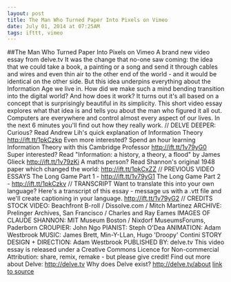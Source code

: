 ```yaml
---
layout: post
title: The Man Who Turned Paper Into Pixels on Vimeo
date: July 01, 2014 at 07:25AM
tags: ifttt, vimeo
---
```

##The Man Who Turned Paper Into Pixels on Vimeo
A brand new video essay from delve.tv It was the change that no-one saw coming: the idea that we could take a book, a painting or a song and send it through cables and wires and even thin air to the other end of the world - and it would be identical on the other side. But this idea underpins everything about the Information Age we live in. How did we make such a mind bending transition into the digital world? And how does it work? It turns out it's all based on a concept that is surprisingly beautiful in its simplicity. This short video essay explores what that idea is and tells you about the man who figured it all out. Computers are everywhere and control almost every aspect of our lives. In the next 6 minutes you'll find out how they really work. // DELVE DEEPER: Curious? Read Andrew Lih's quick explanation of Information Theory http://ift.tt/1pkCzkp Even more interested? Spend an hour learning Information Theory with this Cambridge Professor http://ift.tt/1v79yG0 Super interested? Read &quot;Information: a history, a theory, a flood&quot; by James Glieck http://ift.tt/1v79zKi A maths person? Read Shannon's original 1948 paper which changed the world: http://ift.tt/1pkCxZZ // PREVIOUS VIDEO ESSAYS The Long Game Part 1 - http://ift.tt/1v79yG1 The Long Game Part 2 - http://ift.tt/1pkCzkv // TRANSCRIPT Want to translate this into your own language? Here's a transcript of this essay - message us with a .vtt file and we'll create captioning in your language. http://ift.tt/1v79yG2 // CREDITS STOCK VIDEO: Beachfront B-roll / Dissolve.com / Mitch Martinez ARCHIVE: Prelinger Archives, San Francisco / Charles and Ray Eames IMAGES OF CLAUDE SHANNON: MIT Museum Boston / Nixdorf MuseumsForums, Paderborn CROUPIER: John Ngo PIANIST: Steph O'Dea ANIMATION: Adam Westbrook MUSIC: James Brett, Min-Y-LLan, Hugo 'Droopy' Contini STORY DESIGN + DIRECTION: Adam Westbrook PUBLISHED BY: delve.tv This video essay is released under a Creative Commons Licence for Non-commercial Attribution: share, remix, remake - but please give credit! Find out more about Delve: http://delve.tv Why does Delve exist? http://delve.tv/about
[link to source](http://ift.tt/1v79yG4) 
